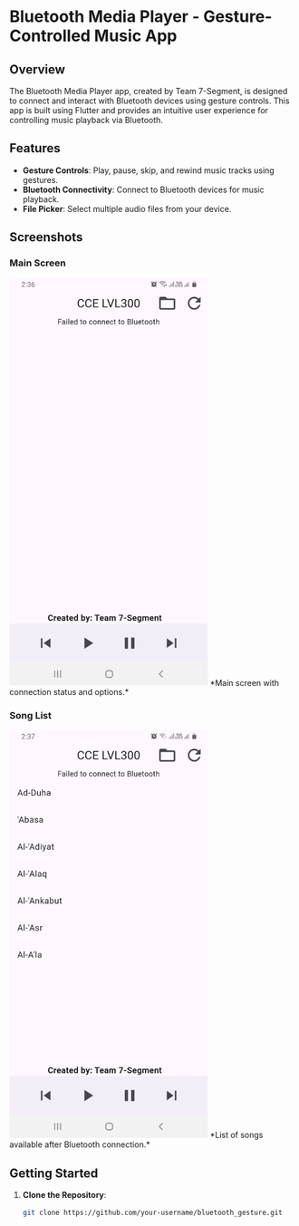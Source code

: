 # Bluetooth Media Player - Gesture-Controlled Music App

## Overview
The Bluetooth Media Player app, created by Team 7-Segment, is designed to connect and interact with Bluetooth devices using gesture controls. This app is built using Flutter and provides an intuitive user experience for controlling music playback via Bluetooth.

## Features
- **Gesture Controls**: Play, pause, skip, and rewind music tracks using gestures.
- **Bluetooth Connectivity**: Connect to Bluetooth devices for music playback.
- **File Picker**: Select multiple audio files from your device.

## Screenshots
### Main Screen
<img src="screen_shots/screen_1.jpg" alt="Main Screen" width="350"/>
*Main screen with connection status and options.*

### Song List
<img src="screen_shots/screen_2.jpg" alt="Main Screen" width="350"/>
*List of songs available after Bluetooth connection.*

## Getting Started
1. **Clone the Repository**:
   ```bash
   git clone https://github.com/your-username/bluetooth_gesture.git
